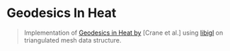 # Geodesics In Heat

> Implementation of [Geodesics in Heat by](https://arxiv.org/abs/1204.6216) [Crane et al.] using [libigl](https://github.com/libigl/libigl/) on triangulated mesh data structure.